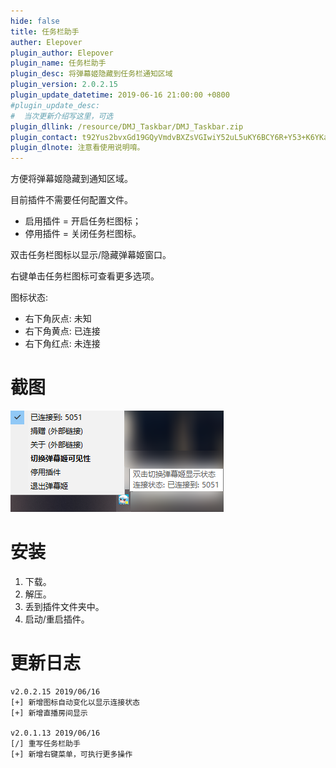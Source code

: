 ```yaml
---
hide: false
title: 任务栏助手
auther: Elepover
plugin_author: Elepover
plugin_name: 任务栏助手
plugin_desc: 将弹幕姬隐藏到任务栏通知区域
plugin_version: 2.0.2.15
plugin_update_datetime: 2019-06-16 21:00:00 +0800
#plugin_update_desc:
#  当次更新介绍写这里，可选
plugin_dllink: /resource/DMJ_Taskbar/DMJ_Taskbar.zip
plugin_contact: t92Yus2bvxGd19GQyVmdvBXZsVGIwiY52uL5uKY6BCY6R+Y53+K6YKa6ueZ6Eq552uL5S+o5syp5
plugin_dlnote: 注意看使用说明唷。
---
```


方便将弹幕姬隐藏到通知区域。

目前插件不需要任何配置文件。

- 启用插件 = 开启任务栏图标；
- 停用插件 = 关闭任务栏图标。

双击任务栏图标以显示/隐藏弹幕姬窗口。

右键单击任务栏图标可查看更多选项。

图标状态:

- 右下角灰点: 未知
- 右下角黄点: 已连接
- 右下角红点: 未连接

# 截图

![一览](/resource/DMJ_Taskbar/preview.png)

# 安装

1. 下载。
2. 解压。
3. 丢到插件文件夹中。
4. 启动/重启插件。

# 更新日志

```
v2.0.2.15 2019/06/16
[+] 新增图标自动变化以显示连接状态
[+] 新增直播房间显示

v2.0.1.13 2019/06/16
[/] 重写任务栏助手
[+] 新增右键菜单，可执行更多操作
```